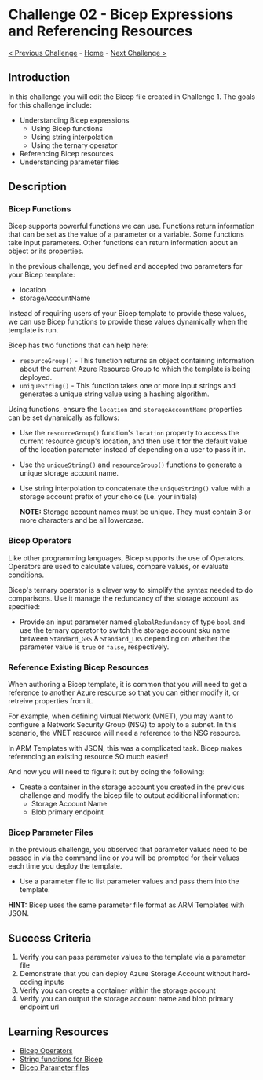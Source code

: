 # Challenge 02 - Bicep Expressions and Referencing Resources

[< Previous Challenge](./Challenge-01.md) - [Home](../README.md) - [Next Challenge >](./Challenge-03.md)

## Introduction

In this challenge you will edit the Bicep file created in Challenge 1. The goals for this challenge include:
- Understanding Bicep expressions
    - Using Bicep functions
    - Using string interpolation
    - Using the ternary operator
- Referencing Bicep resources
- Understanding parameter files

## Description

### Bicep Functions

Bicep supports powerful functions we can use. Functions return information that can be set as the value of a parameter or a variable. Some functions take input parameters.  Other functions can return information about an object or its properties.

In the previous challenge, you defined and accepted two parameters for your Bicep template:
- location
- storageAccountName

Instead of requiring users of your Bicep template to provide these values, we can use Bicep functions to provide these values dynamically when the template is run.

Bicep has two functions that can help here:
- `resourceGroup()` - This function returns an object containing information about the current Azure Resource Group to which the template is being deployed.
- `uniqueString()` - This function takes one or more input strings and generates a unique string value using a hashing algorithm.

Using functions, ensure the `location` and `storageAccountName` properties can be set dynamically as follows:

- Use the `resourceGroup()` function's `location` property to access the current resource group's location, and then use it for the default value of the location parameter instead of depending on a user to pass it in.
- Use the `uniqueString()` and `resourceGroup()` functions to generate a unique storage account name.
- Use string interpolation to concatenate the `uniqueString()` value with a storage account prefix of your choice (i.e. your initials)

  **NOTE:** Storage account names must be unique. They must contain 3 or more characters and be all lowercase. 

### Bicep Operators

Like other programming languages, Bicep supports the use of Operators. Operators are used to calculate values, compare values, or evaluate conditions. 

Bicep's ternary operator is a clever way to simplify the syntax needed to do comparisons. Use it manage the redundancy of the storage account as specified:

- Provide an input parameter named `globalRedundancy` of type `bool` and use the ternary operator to switch the storage account sku name between `Standard_GRS` & `Standard_LRS` depending on whether the parameter value is `true` or `false`, respectively.

### Reference Existing Bicep Resources

When authoring a Bicep template, it is common that you will need to get a reference to another Azure resource so that you can either modify it, or retreive properties from it.

For example, when defining Virtual Network (VNET), you may want to configure a Network Security Group (NSG) to apply to a subnet. In this scenario, the VNET resource will need a reference to the NSG resource.

In ARM Templates with JSON, this was a complicated task. Bicep makes referencing an existing resource SO much easier!

And now you will need to figure it out by doing the following:

- Create a container in the storage account you created in the previous challenge and modify the bicep file to output additional information:
    - Storage Account Name
    - Blob primary endpoint

### Bicep Parameter Files

In the previous challenge, you observed that parameter values need to be passed in via the command line or you will be prompted for their values each time you deploy the template. 
- Use a parameter file to list parameter values and pass them into the template.

**HINT:** Bicep uses the same parameter file format as ARM Templates with JSON. 

## Success Criteria

1. Verify you can pass parameter values to the template via a parameter file
1. Demonstrate that you can deploy Azure Storage Account without hard-coding inputs
1. Verify you can create a container within the storage account
1. Verify you can output the storage account name and blob primary endpoint url

## Learning Resources

- [Bicep Operators](https://learn.microsoft.com/en-us/azure/azure-resource-manager/bicep/operators)
- [String functions for Bicep](https://learn.microsoft.com/azure/azure-resource-manager/bicep/bicep-functions-string)
- [Bicep Parameter files](https://learn.microsoft.com/azure/azure-resource-manager/bicep/parameter-files)

